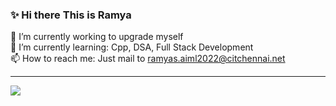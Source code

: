 ### :sparkles: Hi there This is Ramya

🔭 I’m currently working to upgrade myself <br>
🌱 I’m currently learning: Cpp, DSA, Full Stack Development <br>
📫 How to reach me: Just mail to ramyas.aiml2022@citchennai.net

---
[![](https://visitcount.itsvg.in/api?id=ramya487&label=Profile%20Views&color=12&icon=5&pretty=false)](https://visitcount.itsvg.in)
